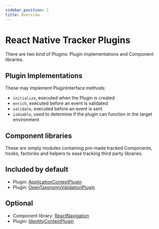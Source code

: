 ```yaml
---
sidebar_position: 1
title: Overview
---
```


# React Native Tracker Plugins

There are two kind of Plugins: Plugin implementations and Component libraries.

## Plugin Implementations
These may implement PluginInterface methods:
- `initialize`, executed when the Plugin is created
- `enrich`, executed before an event is validated
- `validate`, executed before an event is sent
- `isUsable`, used to determine if the plugin can function in the target environment

## Component libraries
These are simply modules containing pre-made tracked Components, hooks, factories and helpers to ease tracking third party libraries.

## Included by default
- Plugin: [ApplicationContextPlugin](/tracking/react-native/plugins/application-context.md)
- Plugin: [OpenTaxonomyValidationPlugin](/tracking/react-native/plugins/open-taxonomy-validation.md)

## Optional
- Component library: [ReactNavigation](/tracking/react-native/plugins/react-navigation.md)
- Plugin: [IdentityContextPlugin](/tracking/react-native/plugins/identity-context.md)
